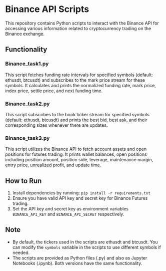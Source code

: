 # Binance API Scripts

This repository contains Python scripts to interact with the Binance API for accessing various information related to cryptocurrency trading on the Binance exchange.

## Functionality

### Binance_task1.py
This script fetches funding rate intervals for specified symbols (default: ethusdt, btcusdt) and subscribes to the mark price stream for these symbols. It calculates and prints the normalized funding rate, mark price, index price, settle price, and next funding time.

### Binance_task2.py
This script subscribes to the book ticker stream for specified symbols (default: ethusdt, btcusdt) and prints the best bid, best ask, and their corresponding sizes whenever there are updates.

### Binance_task3.py
This script utilizes the Binance API to fetch account assets and open positions for futures trading. It prints wallet balances, open positions including position amount, position side, leverage, maintenance margin, entry price, unrealized profit, and update time.

## How to Run

1. Install dependencies by running:
`pip install -r requirements.txt`
2. Ensure you have valid API key and secret key for Binance Futures trading.
3. Set the API key and secret key as environment variables `BINANCE_API_KEY` and `BINANCE_API_SECRET` respectively.

## Note
- By default, the tickers used in the scripts are ethusdt and btcusdt. You can modify the `symbols` variable in the scripts to use different symbols if needed.
- The scripts are provided as Python files (.py) and also as Jupyter Notebooks (.ipynb). Both versions have the same functionality.

